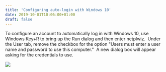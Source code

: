 ```yaml
---
title: 'Configuring auto-login with Windows 10'
date: 2019-10-01T10:06:00+01:00
draft: false
---
```


To configure an account to automatically log in with Windows 10, use Windows Key+R to bring up the Run dialog and then enter netplwiz.  Under the User tab, remove the checkbox for the option "Users must enter a user name and password to use this computer."  A new dialog box will appear asking for the credentials to use.  
  

[![](https://1.bp.blogspot.com/-QESYc_LtP6M/XSJvwa_NWRI/AAAAAAAAF2Y/5To2b4hQ1NwAM8qgGxnYvxKKv1dvLCBEQCLcBGAs/s320/netplwiz.png)](https://1.bp.blogspot.com/-QESYc_LtP6M/XSJvwa_NWRI/AAAAAAAAF2Y/5To2b4hQ1NwAM8qgGxnYvxKKv1dvLCBEQCLcBGAs/s1600/netplwiz.png)